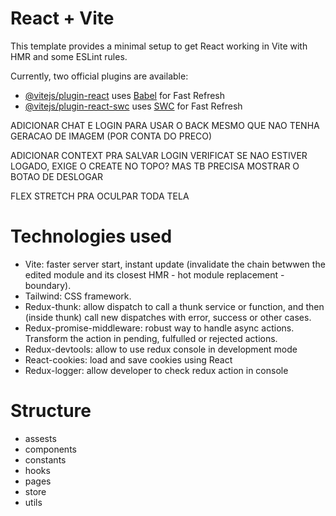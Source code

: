 # React + Vite

This template provides a minimal setup to get React working in Vite with HMR and some ESLint rules.

Currently, two official plugins are available:

- [@vitejs/plugin-react](https://github.com/vitejs/vite-plugin-react/blob/main/packages/plugin-react/README.md) uses [Babel](https://babeljs.io/) for Fast Refresh
- [@vitejs/plugin-react-swc](https://github.com/vitejs/vite-plugin-react-swc) uses [SWC](https://swc.rs/) for Fast Refresh

ADICIONAR CHAT E LOGIN
PARA USAR O BACK MESMO QUE NAO TENHA GERACAO DE IMAGEM (POR CONTA DO PRECO)

ADICIONAR CONTEXT PRA SALVAR LOGIN
VERIFICAT SE NAO ESTIVER LOGADO, EXIGE O CREATE NO TOPO? MAS TB PRECISA MOSTRAR O BOTAO DE DESLOGAR

FLEX STRETCH PRA OCULPAR TODA TELA

# Technologies used

- Vite: faster server start, instant update (invalidate the chain betwwen the edited module and its closest HMR - hot module replacement - boundary).
- Tailwind: CSS framework.
- Redux-thunk: allow dispatch to call a thunk service or function, and then (inside thunk) call new dispatches with error, success or other cases.
- Redux-promise-middleware: robust way to handle async actions. Transform the action in pending, fulfulled or rejected actions.
- Redux-devtools: allow to use redux console in development mode
- React-cookies: load and save cookies using React
- Redux-logger: allow developer to check redux action in console

# Structure

- assests
- components
- constants
- hooks
- pages
- store
- utils
